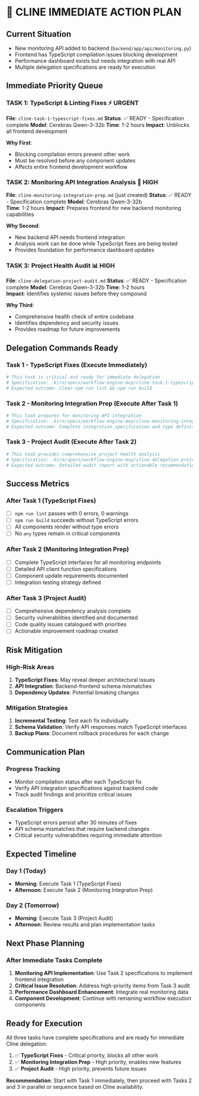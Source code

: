 # 🚀 CLINE IMMEDIATE ACTION PLAN

## Current Situation
- New monitoring API added to backend (`backend/app/api/monitoring.py`)
- Frontend has TypeScript compilation issues blocking development
- Performance dashboard exists but needs integration with real API
- Multiple delegation specifications are ready for execution

## Immediate Priority Queue

### **TASK 1: TypeScript & Linting Fixes** ⚡ URGENT
**File**: `cline-task-1-typescript-fixes.md`
**Status**: ✅ READY - Specification complete
**Model**: Cerebras Qwen-3-32b
**Time**: 1-2 hours
**Impact**: Unblocks all frontend development

**Why First**: 
- Blocking compilation errors prevent other work
- Must be resolved before any component updates
- Affects entire frontend development workflow

### **TASK 2: Monitoring API Integration Analysis** 🔧 HIGH
**File**: `cline-monitoring-integration-prep.md` (just created)
**Status**: ✅ READY - Specification complete
**Model**: Cerebras Qwen-3-32b  
**Time**: 1-2 hours
**Impact**: Prepares frontend for new backend monitoring capabilities

**Why Second**:
- New backend API needs frontend integration
- Analysis work can be done while TypeScript fixes are being tested
- Provides foundation for performance dashboard updates

### **TASK 3: Project Health Audit** 📊 HIGH
**File**: `cline-delegation-project-audit.md`
**Status**: ✅ READY - Specification complete
**Model**: Cerebras Qwen-3-32b
**Time**: 1-2 hours  
**Impact**: Identifies systemic issues before they compound

**Why Third**:
- Comprehensive health check of entire codebase
- Identifies dependency and security issues
- Provides roadmap for future improvements

## Delegation Commands Ready

### Task 1 - TypeScript Fixes (Execute Immediately)
```bash
# This task is critical and ready for immediate delegation
# Specification: .kiro/specs/workflow-engine-mvp/cline-task-1-typescript-fixes.md
# Expected outcome: Clean npm run lint && npm run build
```

### Task 2 - Monitoring Integration Prep (Execute After Task 1)
```bash
# This task prepares for monitoring API integration
# Specification: .kiro/specs/workflow-engine-mvp/cline-monitoring-integration-prep.md
# Expected outcome: Complete integration specification and type definitions
```

### Task 3 - Project Audit (Execute After Task 2)
```bash
# This task provides comprehensive project health analysis
# Specification: .kiro/specs/workflow-engine-mvp/cline-delegation-project-audit.md
# Expected outcome: Detailed audit report with actionable recommendations
```

## Success Metrics

### After Task 1 (TypeScript Fixes)
- [ ] `npm run lint` passes with 0 errors, 0 warnings
- [ ] `npm run build` succeeds without TypeScript errors
- [ ] All components render without type errors
- [ ] No `any` types remain in critical components

### After Task 2 (Monitoring Integration Prep)
- [ ] Complete TypeScript interfaces for all monitoring endpoints
- [ ] Detailed API client function specifications
- [ ] Component update requirements documented
- [ ] Integration testing strategy defined

### After Task 3 (Project Audit)
- [ ] Comprehensive dependency analysis complete
- [ ] Security vulnerabilities identified and documented
- [ ] Code quality issues catalogued with priorities
- [ ] Actionable improvement roadmap created

## Risk Mitigation

### High-Risk Areas
1. **TypeScript Fixes**: May reveal deeper architectural issues
2. **API Integration**: Backend-frontend schema mismatches
3. **Dependency Updates**: Potential breaking changes

### Mitigation Strategies
1. **Incremental Testing**: Test each fix individually
2. **Schema Validation**: Verify API responses match TypeScript interfaces
3. **Backup Plans**: Document rollback procedures for each change

## Communication Plan

### Progress Tracking
- Monitor compilation status after each TypeScript fix
- Verify API integration specifications against backend code
- Track audit findings and prioritize critical issues

### Escalation Triggers
- TypeScript errors persist after 30 minutes of fixes
- API schema mismatches that require backend changes
- Critical security vulnerabilities requiring immediate attention

## Expected Timeline

### Day 1 (Today)
- **Morning**: Execute Task 1 (TypeScript Fixes)
- **Afternoon**: Execute Task 2 (Monitoring Integration Prep)

### Day 2 (Tomorrow)
- **Morning**: Execute Task 3 (Project Audit)
- **Afternoon**: Review results and plan implementation tasks

## Next Phase Planning

### After Immediate Tasks Complete
1. **Monitoring API Implementation**: Use Task 2 specifications to implement frontend integration
2. **Critical Issue Resolution**: Address high-priority items from Task 3 audit
3. **Performance Dashboard Enhancement**: Integrate real monitoring data
4. **Component Development**: Continue with remaining workflow execution components

## Ready for Execution

All three tasks have complete specifications and are ready for immediate Cline delegation:

1. ✅ **TypeScript Fixes** - Critical priority, blocks all other work
2. ✅ **Monitoring Integration Prep** - High priority, enables new features  
3. ✅ **Project Audit** - High priority, prevents future issues

**Recommendation**: Start with Task 1 immediately, then proceed with Tasks 2 and 3 in parallel or sequence based on Cline availability.